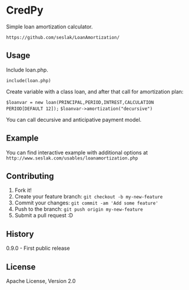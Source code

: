 # CredPy
Simple loan amortization calculator.

`https://github.com/seslak/LoanAmortization/`

## Usage

Include loan.php.

`include(loan.php)`

Create variable with a class loan, and after that call for amortization plan:

`$loanvar = new loan(PRINCIPAL,PERIOD,INTREST,CALCULATION PERIOD[DEFAULT 12]);`
`$loanvar->amortization("decursive")`

You can call decursive and anticipative payment model.

## Example

You can find interactive example with additional options at `http://www.seslak.com/usables/loanamortization.php`

## Contributing
1. Fork it!
2. Create your feature branch: `git checkout -b my-new-feature`
3. Commit your changes: `git commit -am 'Add some feature'`
4. Push to the branch: `git push origin my-new-feature`
5. Submit a pull request :D

## History

0.9.0 - First public release

## License
Apache License, Version 2.0